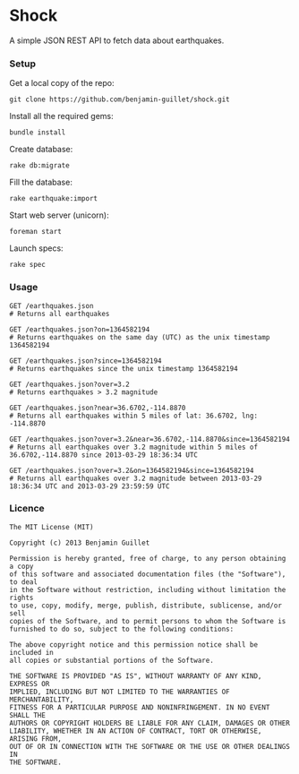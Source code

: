 Shock
=====
A simple JSON REST API to fetch data about earthquakes.

### Setup
Get a local copy of  the repo:

    git clone https://github.com/benjamin-guillet/shock.git

Install all the required gems:

    bundle install

Create database:    

    rake db:migrate
    
Fill the database:

    rake earthquake:import

Start web server (unicorn):

    foreman start

Launch specs:
    
    rake spec

### Usage
    GET /earthquakes.json
    # Returns all earthquakes

    GET /earthquakes.json?on=1364582194
    # Returns earthquakes on the same day (UTC) as the unix timestamp 1364582194

    GET /earthquakes.json?since=1364582194
    # Returns earthquakes since the unix timestamp 1364582194

    GET /earthquakes.json?over=3.2
    # Returns earthquakes > 3.2 magnitude

    GET /earthquakes.json?near=36.6702,-114.8870
    # Returns all earthquakes within 5 miles of lat: 36.6702, lng: -114.8870

    GET /earthquakes.json?over=3.2&near=36.6702,-114.8870&since=1364582194
    # Returns all earthquakes over 3.2 magnitude within 5 miles of 36.6702,-114.8870 since 2013-03-29 18:36:34 UTC

    GET /earthquakes.json?over=3.2&on=1364582194&since=1364582194
    # Returns all earthquakes over 3.2 magnitude between 2013-03-29 18:36:34 UTC and 2013-03-29 23:59:59 UTC

### Licence
    The MIT License (MIT)

    Copyright (c) 2013 Benjamin Guillet

    Permission is hereby granted, free of charge, to any person obtaining a copy
    of this software and associated documentation files (the "Software"), to deal
    in the Software without restriction, including without limitation the rights
    to use, copy, modify, merge, publish, distribute, sublicense, and/or sell
    copies of the Software, and to permit persons to whom the Software is
    furnished to do so, subject to the following conditions:

    The above copyright notice and this permission notice shall be included in
    all copies or substantial portions of the Software.

    THE SOFTWARE IS PROVIDED "AS IS", WITHOUT WARRANTY OF ANY KIND, EXPRESS OR
    IMPLIED, INCLUDING BUT NOT LIMITED TO THE WARRANTIES OF MERCHANTABILITY,
    FITNESS FOR A PARTICULAR PURPOSE AND NONINFRINGEMENT. IN NO EVENT SHALL THE
    AUTHORS OR COPYRIGHT HOLDERS BE LIABLE FOR ANY CLAIM, DAMAGES OR OTHER
    LIABILITY, WHETHER IN AN ACTION OF CONTRACT, TORT OR OTHERWISE, ARISING FROM,
    OUT OF OR IN CONNECTION WITH THE SOFTWARE OR THE USE OR OTHER DEALINGS IN
    THE SOFTWARE.
